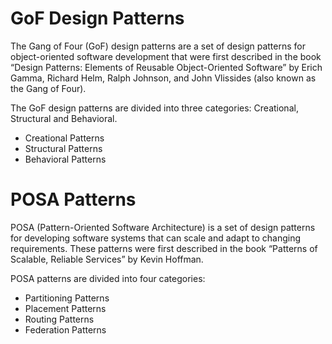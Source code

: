 # GoF Design Patterns

The Gang of Four (GoF) design patterns are a set of design patterns for object-oriented software development that were first described in the book “Design Patterns: Elements of Reusable Object-Oriented Software” by Erich Gamma, Richard Helm, Ralph Johnson, and John Vlissides (also known as the Gang of Four).

The GoF design patterns are divided into three categories: Creational, Structural and Behavioral.

- Creational Patterns
- Structural Patterns
- Behavioral Patterns

# POSA Patterns

POSA (Pattern-Oriented Software Architecture) is a set of design patterns for developing software systems that can scale and adapt to changing requirements. These patterns were first described in the book “Patterns of Scalable, Reliable Services” by Kevin Hoffman.

POSA patterns are divided into four categories:

- Partitioning Patterns
- Placement Patterns
- Routing Patterns
- Federation Patterns
